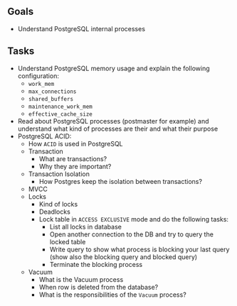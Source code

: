 ## Goals
- Understand PostgreSQL internal processes

## Tasks
* Understand PostgreSQL memory usage and explain the following configuration:
  * `work_mem`
  * `max_connections`
  * `shared_buffers`
  * `maintenance_work_mem`
  * `effective_cache_size`
* Read about PostgreSQL processes (postmaster for example) and understand what kind of processes are their and what their purpose
* PostgreSQL ACID:
  * How `ACID` is used in PostgreSQL 
  * Transaction
    * What are transactions?
    * Why they are important?
  * Transaction Isolation
    * How Postgres keep the isolation between transactions?
  * MVCC
  * Locks
    - Kind of locks
    - Deadlocks
    - Lock table in `ACCESS EXCLUSIVE` mode and do the following tasks:
      - List all locks in database
      - Open another connection to the DB and try to query the locked table
      - Write query to show what process is blocking your last query (show also the blocking query and blocked query)
      - Terminate the blocking process
  * Vacuum
    * What is the Vacuum process
    * When row is deleted from the database?
    * What is the responsibilities of the `Vacuum` process? 

